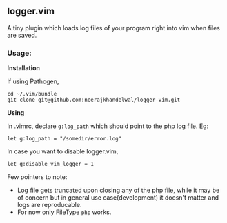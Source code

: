 ## logger.vim
A tiny plugin which loads log files of your program right into vim when files
are saved.

### Usage:

**Installation**

If using Pathogen,
```
cd ~/.vim/bundle
git clone git@github.com:neerajkhandelwal/logger-vim.git
```

**Using**

In .vimrc, declare `g:log_path` which should point to the php log file. Eg:
```
let g:log_path = "/somedir/error.log"
```

In case you want to disable logger.vim,
```
let g:disable_vim_logger = 1
```

Few pointers to note:
* Log file gets truncated upon closing any of the php file, while it may be of concern but in general use case(development) it doesn't matter and logs are reproducable.
* For now only FileType `php` works.
